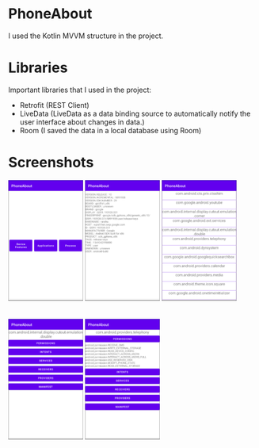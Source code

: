 # PhoneAbout

I used the Kotlin MVVM structure in the project.

# Libraries

Important libraries that I used in the project:
- Retrofit (REST Client)
- LiveData (LiveData as a data binding source to automatically notify the user interface about changes in data.)
- Room (I saved the data in a local database using Room)

# Screenshots

<div style="display: block">
<img width="30%" alt="portfolio_view" style="display: inline-block;" src="https://github.com/ArzuPinarcioglu/PhoneAbout/blob/main/screenshots/scr1.png">
<img width="30%" alt="portfolio_view" style="display: inline-block;" src="https://github.com/ArzuPinarcioglu/PhoneAbout/blob/main/screenshots/scr2.png">
<img width="30%" alt="portfolio_view" style="display: inline-block;" src="https://github.com/ArzuPinarcioglu/PhoneAbout/blob/main/screenshots/scr3.png">
</div>
<br>
<br>
<div style="display: block">
<img width="30%" alt="portfolio_view" style="display: inline-block;" src="https://github.com/ArzuPinarcioglu/PhoneAbout/blob/main/screenshots/scr4.png">
<img width="30%" alt="portfolio_view" style="display: inline-block;" src="https://github.com/ArzuPinarcioglu/PhoneAbout/blob/main/screenshots/scr5.png">
</div>
